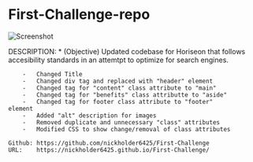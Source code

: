 # First-Challenge-repo
![Screenshot](./assets/images/First-Challenge-Screenshot.png?raw=true)

DESCRIPTION:
    *   (Objective) Updated codebase for Horiseon that follows accesibility standards in an attemtpt to optimize for search engines.

        -   Changed Title
        -   Changed div tag and replaced with "header" element
        -   Changed tag for "content" class attribute to "main"
        -   Changed tag for "benefits" class attributte to "aside"
        -   Changed tag for footer class attribute to "footer"      element
        -   Added "alt" description for images
        -   Removed duplicate and unnecessary "class" attributes
        -   Modified CSS to show change/removal of class attributes

    Github: https://github.com/nickholder6425/First-Challenge
    URL:    https://nickholder6425.github.io/First-Challenge/


